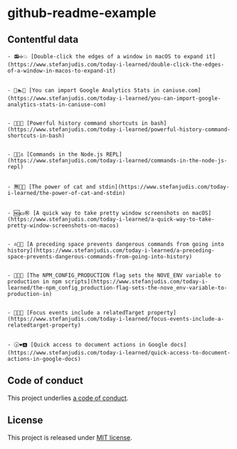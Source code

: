# github-readme-example

## Contentful data




























<!-- CONTENTFUL_START -->

    - 📻➗💥 [Double-click the edges of a window in macOS to expand it](https://www.stefanjudis.com/today-i-learned/double-click-the-edges-of-a-window-in-macos-to-expand-it)
  

    - 🔣🏊🔄 [You can import Google Analytics Stats in caniuse.com](https://www.stefanjudis.com/today-i-learned/you-can-import-google-analytics-stats-in-caniuse-com)
  

    - 🐒🌛⏬ [Powerful history command shortcuts in bash](https://www.stefanjudis.com/today-i-learned/powerful-history-command-shortcuts-in-bash)
  

    - 👿🍵⚓️ [Commands in the Node.js REPL](https://www.stefanjudis.com/today-i-learned/commands-in-the-node-js-repl)
  

    - 🈚️📕🌺 [The power of cat and stdin](https://www.stefanjudis.com/today-i-learned/the-power-of-cat-and-stdin)
  

    - 🆖💵㊗️ [A quick way to take pretty window screenshots on macOS](https://www.stefanjudis.com/today-i-learned/a-quick-way-to-take-pretty-window-screenshots-on-macos)
  

    - ♎️🍶🔎 [A preceding space prevents dangerous commands from going into history](https://www.stefanjudis.com/today-i-learned/a-preceding-space-prevents-dangerous-commands-from-going-into-history)
  

    - 📕🎵💴 [The NPM_CONFIG_PRODUCTION flag sets the NOVE_ENV variable to production in npm scripts](https://www.stefanjudis.com/today-i-learned/the-npm_config_production-flag-sets-the-nove_env-variable-to-production-in)
  

    - 🏇😐🐷 [Focus events include a relatedTarget property](https://www.stefanjudis.com/today-i-learned/focus-events-include-a-relatedtarget-property)
  

    - 🕟❤️🅰 [Quick access to document actions in Google docs](https://www.stefanjudis.com/today-i-learned/quick-access-to-document-actions-in-google-docs)
  
<!-- CONTENTFUL_END -->
  
  
  
  
  
  
  
  
  
  
  
  
  
  
  
  
  
  
  
  
  
  
  
  
  
  
  

## Code of conduct

This project underlies [a code of conduct](./CODE-OF-CONDUCT.md).

## License

This project is released under [MIT license](./LICENSE).

